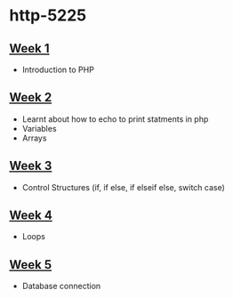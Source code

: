 # http-5225

## [Week 1](https://github.com/codeyumm/http-5225/tree/744d7b627e0d2faefd8157552a884d444a78a4d6/Lab/week1)

- Introduction to PHP

## [Week 2](https://github.com/codeyumm/http-5225/tree/744d7b627e0d2faefd8157552a884d444a78a4d6/Lab/week2)

- Learnt about how to echo to print statments in php
- Variables
- Arrays

## [Week 3](https://github.com/codeyumm/http-5225/tree/0d02d5a299595bfeb7b30ba383b65b6162b2aacd/Lab/week3)

- Control Structures (if, if else, if elseif else, switch case)

## [Week 4](https://github.com/codeyumm/http-5225/tree/954a98e20f1b71f15fb06e771c2b83af6f4edbb3/Lab/week4)

- Loops

## [Week 5](https://github.com/codeyumm/http-5225/blob/2d676a957339f0f0588fe4e2bebaf55f000c630a/Lab/week5/index.php)

- Database connection

